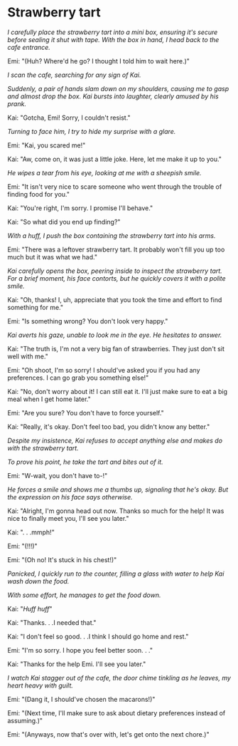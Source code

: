 # Strawberry tart
*I carefully place the strawberry tart into a mini box, ensuring it's secure before sealing it shut with tape. With the box in hand, I head back to the cafe entrance.*

Emi: "(Huh? Where'd he go? I thought I told him to wait here.)"

*I scan the cafe, searching for any sign of Kai.*

*Suddenly, a pair of hands slam down on my shoulders, causing me to gasp and almost drop the box. Kai bursts into laughter, clearly amused by his prank.*

Kai: "Gotcha, Emi! Sorry, I couldn't resist."

*Turning to face him, I try to hide my surprise with a glare.*

Emi: "Kai, you scared me!"

Kai: "Aw, come on, it was just a little joke. Here, let me make it up to you."

*He wipes a tear from his eye, looking at me with a sheepish smile.*

Emi: "It isn't very nice to scare someone who went through the trouble of finding food for you."

Kai: "You're right, I'm sorry. I promise I'll behave."

Kai: "So what did you end up finding?"

*With a huff, I push the box containing the strawberry tart into his arms.*

Emi: "There was a leftover strawberry tart. It probably won't fill you up too much but it was what we had."

*Kai carefully opens the box, peering inside to inspect the strawberry tart. For a brief moment, his face contorts, but he quickly covers it with a polite smile.*

Kai: "Oh, thanks! I, uh, appreciate that you took the time and effort to find something for me."

Emi: "Is something wrong? You don't look very happy."

*Kai averts his gaze, unable to look me in the eye. He hesitates to answer.*

Kai: "The truth is, I'm not a very big fan of strawberries. They just don't sit well with me."

Emi: "Oh shoot, I'm so sorry! I should've asked you if you had any preferences. I can go grab you something else!"

Kai: "No, don't worry about it! I can still eat it. I'll just make sure to eat a big meal when I get home later."

Emi: "Are you sure? You don't have to force yourself."

Kai: "Really, it's okay. Don't feel too bad, you didn't know any better."

*Despite my insistence, Kai refuses to accept anything else and makes do with the strawberry tart.*

*To prove his point, he take the tart and bites out of it.*

Emi: "W-wait, you don't have to-!"

*He forces a smile and shows me a thumbs up, signaling that he's okay. But the expression on his face says otherwise.*

Kai: "Alright, I'm gonna head out now. Thanks so much for the help! It was nice to finally meet you, I'll see you later."

Kai: ". . .mmph!"

Emi: "(!!!)"

Emi: "(Oh no! It's stuck in his chest!)"

*Panicked, I quickly run to the counter, filling a glass with water to help Kai wash down the food.*

*With some effort, he manages to get the food down.*

Kai: "*Huff huff*"

Kai: "Thanks. . .I needed that."

Kai: "I don't feel so good. . .I think I should go home and rest."

Emi: "I'm so sorry. I hope you feel better soon. . ."

Kai: "Thanks for the help Emi. I'll see you later."

*I watch Kai stagger out of the cafe, the door chime tinkling as he leaves, my heart heavy with guilt.*

Emi: "(Dang it, I should've chosen the macarons!)"

Emi: "(Next time, I'll make sure to ask about dietary preferences instead of assuming.)"

Emi: "(Anyways, now that's over with, let's get onto the next chore.)"